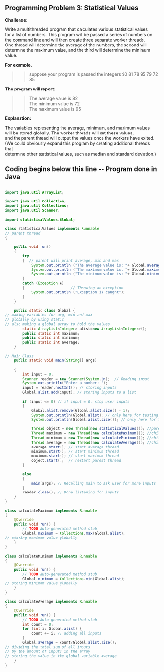 ## Programming Problem 3: Statistical Values  
  
**Challenge:**  
  
Write a multithreaded program that calculates various statistical values  
for a list of numbers. This program will be passed a series of numbers on  
the command line and will then create three separate worker threads.  
One thread will determine the average of the numbers, the second will  
determine the maximum value, and the third will determine the minimum value.   
  
**For example,**   
>>suppose your program is passed the integers 90 81 78 95 79 72 85   
  
**The program will report:**   
>>The average value is 82   
The minimum value is 72   
The maximum value is 95   
  
**Explanation:**  
  
The variables representing the average, minimum, and maximum values  
will be stored globally. The worker threads will set these values,  
and the parent thread will output the values once the workers have exited.  
(We could obviously expand this program by creating additional threads that  
determine other statistical values, such as median and standard deviation.)  
  
**Coding begins below this line** -- Program done in Java
--------------------------------------------------------------------------
```Java

import java.util.ArrayList;
 
import java.util.Collection;
import java.util.Collections;
import java.util.Scanner;
 
import statisticalValues.Global;
 
class statisticalValues implements Runnable  
// parent thread
{ 
 
    public void run() 
    { 
        try
        {  // parent will print average, min and max
            System.out.println ("The average value is: "+ Global.average);
            System.out.println ("The maximum value is: "+ Global.maximum);
            System.out.println ("The minimum value is: "+ Global.minimum);
        } 
        catch (Exception e) 
        {                     // Throwing an exception 
            System.out.println ("Exception is caught"); 
        } 
    }
     
    public static class Global {
// making variables for avg, min and max 
// globally by using static
// also making a global array to hold the values
        static ArrayList<Integer> alist=new ArrayList<Integer>();
        public static int maximum;
        public static int minimum;
        public static int average;
    }
  
// Main Class 
    public static void main(String[] args) 
     
    {
        int input = 0;
        Scanner reader = new Scanner(System.in);  // Reading input
        System.out.println("Enter a number: ");
        input = reader.nextInt(); // storing inputs
        Global.alist.add(input); // storing inputs to a list
         
        if (input <= 0) // if input = 0, stop user inputs
        { 
            Global.alist.remove(Global.alist.size() - 1);
            System.out.println(Global.alist); // only here for testing
            System.out.println(Global.alist.size()); // only here for testing
             
            Thread object = new Thread(new statisticalValues()); //parent
            Thread maximum = new Thread(new calculateMaximum()); //child maximum
            Thread minimum = new Thread(new calculateMinimum()); //child minimum
            Thread average = new Thread(new calculateAverage()); //child average
            average.start(); // start average thread
            minimum.start(); // start minimum thread
            maximum.start(); // start maximum thread
            object.start();  // restart parent thread
        }
         
        else
        {
            main(args); // Recalling main to ask user for more inputs
        }
        reader.close(); // Done listening for inputs
    }
}
 
class calculateMaximum implements Runnable
{
    @Override
    public void run() {
        // TODO Auto-generated method stub
        Global.maximum = Collections.max(Global.alist);   
// storing maximum value globally
    }
}
 
class calculateMinimum implements Runnable
{
    @Override
    public void run() {
        // TODO Auto-generated method stub
        Global.minimum = Collections.min(Global.alist);
// storing minimum value globally
    }
}
 
class calculateAverage implements Runnable
{
    @Override
    public void run() {
        // TODO Auto-generated method stub
        int count = 0;
        for (int i: Global.alist) {
            count += i; // adding all inputs
        }
        Global.average = count/Global.alist.size(); 
// dividing the total sum of all inputs 
// by the amount of inputs in the array
// storing the value in the global variable average
    }
}
```
